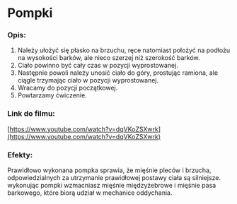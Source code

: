 # Pompki

### Opis:
1. Należy ułożyć się płasko na brzuchu, ręce natomiast położyć na podłożu na wysokości barków, ale nieco szerzej niż szerokość barków. 
2. Ciało powinno być cały czas w pozycji wyprostowanej. 
3. Następnie powoli należy unosić ciało do góry, prostując ramiona, ale ciągle trzymając ciało w pozycji wyprostowanej.
4. Wracamy do pozycji początkowej.
5. Powtarzamy ćwiczenie.

### Link do filmu:
[https://www.youtube.com/watch?v=dqVKoZSXwrk](https://www.youtube.com/watch?v=dqVKoZSXwrk)

### Efekty:
Prawidłowo wykonana pompka sprawia, że mięśnie pleców i brzucha, odpowiedzialnych za utrzymanie prawidłowej postawy ciała są silniejsze. wykonując pompki wzmacniasz mięśnie międzyżebrowe i mięśnie pasa barkowego, które biorą udział w mechanice oddychania.
